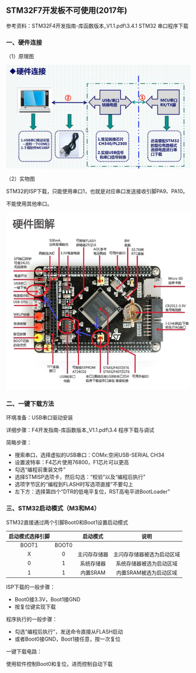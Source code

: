 ## STM32F7开发板不可使用(2017年)

参考资料：STM32F4开发指南-库函数版本_V1.1.pdf\3.4.1 STM32 串口程序下载

### 一、硬件连接

（1）原理图

![1655951793205](assets/1655951793205.png)

（2）实物图

STM32的ISP下载，只能使用串口1，也就是对应串口发送接收引脚PA9、PA10。

不能使用其他串口。

![硬件图解](assets/硬件图解.jpg)

### 二、一键下载方法

环境准备：USB串口驱动安装

详细步骤：F4开发指南-库函数版本_V1.1.pdf\3.4 程序下载与调试 

简略步骤：

- 搜索串口，选择虚拟的USB串口：COMx:空闲USB-SERIAL CH34
- 设置波特率：F4芯片使用76800，F1芯片可以更高
- 勾选“编程前重装文件”
- 选择STMISP选项卡，然后勾选：“校验”以及“编程后执行”
- 选项字节区的“编程到FLASH时写选项直接”不要勾上
- 左下方：选择第四个“DTR的低电平复位，RST高电平进BootLoader”

### 三、STM32启动模式（M3和M4）

STM32直接通过两个引脚Boot0和Boot1设置启动模式

| 启动模式选择引脚 |       |   启动模式   |            说明            |
| :--------------: | :---: | :----------: | :------------------------: |
|      BOOT1       | BOOT0 |              |                            |
|        X         |   0   | 主闪存存储器 | 主闪存存储器被选为启动区域 |
|        0         |   1   |  系统存储器  |  系统存储器被选为启动区域  |
|        1         |   1   |   内置SRAM   |   内置SRAM被选为启动区域   |

ISP下载的一般步骤：

- Boot0接3.3V，Boot1接GND
- 按复位键实现下载

程序执行的一般步骤：

- 勾选“编程后执行”，发送命令直接从FLASH启动
- 或者Boot0接GND，Boot1接任意，按一次复位

一键下载电路：

使用软件控制Boot0和复位，进而控制自动下载



